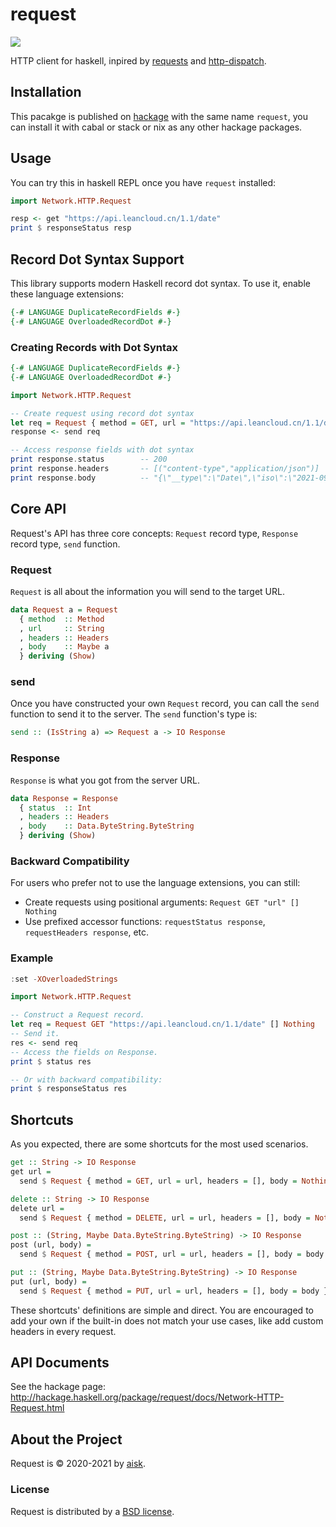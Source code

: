 # request

![](https://miro.medium.com/max/1200/1*5KglaZoNp4fNpNHUao5u5w.jpeg)

HTTP client for haskell, inpired by [requests](https://requests.readthedocs.io/) and [http-dispatch](https://github.com/owainlewis/http-dispatch).

## Installation

This pacakge is published on [hackage](http://hackage.haskell.org/package/request) with the same name `request`, you can install it with cabal or stack or nix as any other hackage packages.

## Usage

You can try this in haskell REPL once you have `request` installed:

```haskell
import Network.HTTP.Request

resp <- get "https://api.leancloud.cn/1.1/date"
print $ responseStatus resp
```

## Record Dot Syntax Support

This library supports modern Haskell record dot syntax. To use it, enable these language extensions:

```haskell
{-# LANGUAGE DuplicateRecordFields #-}
{-# LANGUAGE OverloadedRecordDot #-}
```

### Creating Records with Dot Syntax

```haskell
{-# LANGUAGE DuplicateRecordFields #-}
{-# LANGUAGE OverloadedRecordDot #-}

import Network.HTTP.Request

-- Create request using record dot syntax
let req = Request { method = GET, url = "https://api.leancloud.cn/1.1/date", headers = [], body = Nothing }
response <- send req

-- Access response fields with dot syntax
print response.status        -- 200
print response.headers       -- [("content-type","application/json")]
print response.body          -- "{\"__type\":\"Date\",\"iso\":\"2021-09-01T00:00:00.000Z\"}"
```

## Core API

Request's API has three core concepts: `Request` record type, `Response` record type, `send` function.

### Request

`Request` is all about the information you will send to the target URL.

```haskell
data Request a = Request
  { method  :: Method
  , url     :: String
  , headers :: Headers
  , body    :: Maybe a
  } deriving (Show)
```

### send

Once you have constructed your own `Request` record, you can call the `send` function to send it to the server. The `send` function's type is:

```haskell
send :: (IsString a) => Request a -> IO Response
```

### Response

`Response` is what you got from the server URL.

```haskell
data Response = Response
  { status  :: Int
  , headers :: Headers
  , body    :: Data.ByteString.ByteString
  } deriving (Show)
```

### Backward Compatibility

For users who prefer not to use the language extensions, you can still:

- Create requests using positional arguments: `Request GET "url" [] Nothing`
- Use prefixed accessor functions: `requestStatus response`, `requestHeaders response`, etc.

### Example

```haskell
:set -XOverloadedStrings

import Network.HTTP.Request

-- Construct a Request record.
let req = Request GET "https://api.leancloud.cn/1.1/date" [] Nothing
-- Send it.
res <- send req
-- Access the fields on Response.
print $ status res

-- Or with backward compatibility:
print $ responseStatus res
```

## Shortcuts

As you expected, there are some shortcuts for the most used scenarios.

```haskell
get :: String -> IO Response
get url =
  send $ Request { method = GET, url = url, headers = [], body = Nothing }

delete :: String -> IO Response
delete url =
  send $ Request { method = DELETE, url = url, headers = [], body = Nothing }

post :: (String, Maybe Data.ByteString.ByteString) -> IO Response
post (url, body) =
  send $ Request { method = POST, url = url, headers = [], body = body }

put :: (String, Maybe Data.ByteString.ByteString) -> IO Response
put (url, body) =
  send $ Request { method = PUT, url = url, headers = [], body = body }
```

These shortcuts' definitions are simple and direct. You are encouraged to add your own if the built-in does not match your use cases, like add custom headers in every request.

## API Documents

See the hackage page: http://hackage.haskell.org/package/request/docs/Network-HTTP-Request.html

## About the Project

Request is &copy; 2020-2021 by [aisk](https://github.com/aisk).

### License

Request is distributed by a [BSD license](https://github.com/aisk/request/tree/master/LICENSE).
